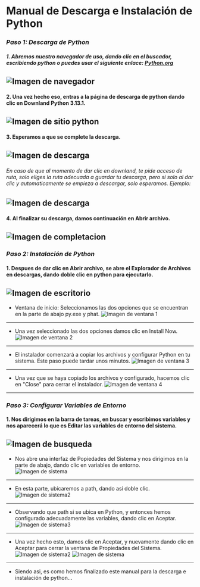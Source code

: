 # **Manual de Descarga e Instalación de Python**

### *Paso 1: Descarga de Python*

##### 1. Abremos nuestro navegador de uso, dando clic en el buscador, escribiendo python o puedes usar el siguiente enlace: [Python.org](https://www.python.org/downloads/)

![Imagen de navegador](navegador.png)
---
#### 2. Una vez hecho eso, entras a la página de descarga de python dando clic en Downland Python 3.13.1.
![Imagen de sitio python](downland.jpg)
---
#### 3. Esperamos a que se complete la descarga.
![Imagen de descarga](descarga.png)
---
###### En caso de que al momento de dar clic en downland, te pide acceso de ruta, solo eliges la ruta adecuada a guardar tu descarga, pero si solo al dar clic y automaticamente se empieza a descargar, solo esperamos. Ejemplo:
![Imagen de descarga](descarga2.jpg)
---
#### 4. Al finalizar su descarga, damos continuación en Abrir archivo.
![Imagen de completacion](completa.png)
---

### *Paso 2: Instalación de Python*

#### 1. Despues de  dar clic en Abrir archivo, se abre el Explorador de Archivos en descargas, dando doble clic en python para ejecutarlo.
![Imagen de escritorio](python.jpg)
---
* Ventana de inicio: Seleccionamos las dos opciones que se encuentran en la parte de abajo py.exe y phat.
![Imagen de ventana 1](ventana1.jpg)
---
* Una vez seleccionado las dos opciones damos clic en Install Now.
![Imagen de ventana 2](install.png)
---
* El instalador comenzará a copiar los archivos y configurar Python en tu sistema. Este paso puede tardar unos minutos.
![Imagen de ventana 3](copia.png)
---
* Una vez que se haya copiado los archivos y configurado, hacemos clic en "Close" para cerrar el instalador.
![Imagen de ventana 4](close.png)
---

### *Paso 3: Configurar Variables de Entorno*

#### 1. Nos dirigimos en la barra de tareas, en buscar y escribimos variables y nos aparecerá lo que es Editar las variables de entorno del sistema.
![Imagen de busqueda](buscar.jpg)
---
* Nos abre una interfaz de Popiedades del Sistema y nos dirigimos en la parte de abajo, dando clic en variables de entorno.
![Imagen de sistema](sistema.png)
---
* En esta parte, ubicaremos a path, dando así doble clic.
![Imagen de sistema2](sistema2.png)
---
* Observando que path si se ubica en Python, y entonces hemos configurado adecuadamente las variables, dando clic en Aceptar.
![Imagen de sistema3](sistema3.png)
---
* Una vez hecho esto, damos clic en Aceptar, y nuevamente dando clic en Aceptar para cerrar la ventana de Propiedades del Sistema.
![Imagen de sistema2](sistema2.png)
![Imagen de sistema](sistema.png)
---
* Siendo asi, es como hemos finalizado este manual para la descarga e instalación de python...